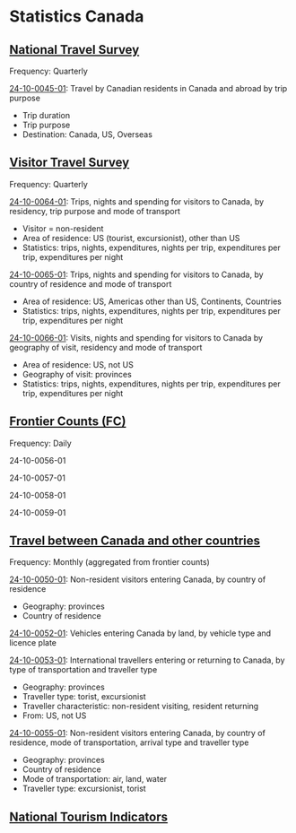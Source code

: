 # Statistics Canada
## [National Travel Survey](https://www150.statcan.gc.ca/n1/daily-quotidien/241128/dq241128d-cansim-eng.htm)

Frequency: Quarterly

[24-10-0045-01](https://www150.statcan.gc.ca/t1/tbl1/en/tv.action?pid=2410004501): Travel by Canadian residents in Canada and abroad by trip purpose
* Trip duration
* Trip purpose
* Destination: Canada, US, Overseas

## [Visitor Travel Survey ](https://www150.statcan.gc.ca/n1/daily-quotidien/241128/dq241128c-cansim-eng.htm)

Frequency: Quarterly


[24-10-0064-01](https://www150.statcan.gc.ca/t1/tbl1/en/tv.action?pid=2410006401): Trips, nights and spending for visitors to Canada, by residency, trip purpose and mode of transport
* Visitor = non-resident
* Area of residence: US (tourist, excursionist), other than US
* Statistics: trips, nights, expenditures, nights per trip, expenditures per trip, expenditures per night

[24-10-0065-01](https://www150.statcan.gc.ca/t1/tbl1/en/tv.action?pid=2410006501): Trips, nights and spending for visitors to Canada, by country of residence and mode of transport 
* Area of residence: US, Americas other than US, Continents, Countries
* Statistics: trips, nights, expenditures, nights per trip, expenditures per trip, expenditures per night


 [24-10-0066-01](https://www150.statcan.gc.ca/t1/tbl1/en/tv.action?pid=2410006601): Visits, nights and spending for visitors to Canada by geography of visit, residency and mode of transport
 * Area of residence: US, not US
 * Geography of visit: provinces
 * Statistics: trips, nights, expenditures, nights per trip, expenditures per trip, expenditures per night


## [Frontier Counts (FC)](https://www23.statcan.gc.ca/imdb/p2SV.pl?Function=getSurvey&SDDS=5005)

Frequency: Daily

24-10-0056-01

24-10-0057-01

24-10-0058-01

24-10-0059-01

## [Travel between Canada and other countries](https://www150.statcan.gc.ca/n1/daily-quotidien/250123/dq250123c-cansim-eng.htm)

Frequency: Monthly (aggregated from frontier counts)

[24-10-0050-01](https://www150.statcan.gc.ca/t1/tbl1/en/tv.action?pid=2410005001): Non-resident visitors entering Canada, by country of residence
* Geography: provinces
* Country of residence

[24-10-0052-01](https://www150.statcan.gc.ca/t1/tbl1/en/tv.action?pid=2410005201): Vehicles entering Canada by land, by vehicle type and licence plate

[24-10-0053-01](https://www150.statcan.gc.ca/t1/tbl1/en/tv.action?pid=2410005301): International travellers entering or returning to Canada, by type of transportation and traveller type
* Geography: provinces
* Traveller type: torist, excursionist
* Traveller characteristic: non-resident visiting, resident returning
* From: US, not US

[24-10-0055-01](https://www150.statcan.gc.ca/t1/tbl1/en/tv.action?pid=2410005501): Non-resident visitors entering Canada, by country of residence, mode of transportation, arrival type and traveller type
* Geography: provinces
* Country of residence
* Mode of transportation: air, land, water
* Traveller type: excursionist, torist

## [National Tourism Indicators](https://www150.statcan.gc.ca/n1/daily-quotidien/250109/dq250109a-cansim-eng.htm)











